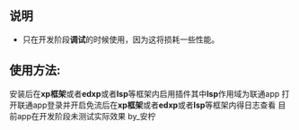 ## 说明	
* 只在开发阶段**调试**的时候使用，因为这将损耗一些性能。

## 使用方法:
安装后在**xp框架**或者**edxp**或者**lsp**等框架内启用插件其中**lsp**作用域为联通app
打开联通app登录并开启免流后在**xp框架**或者**edxp**或者**lsp**等框架内得日志查看
目前app在开发阶段未测试实际效果
by_安柠